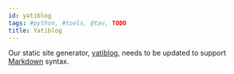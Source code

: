 ```yaml
---
id: yatiblog
tags: #python, #tools, @tav, TODO
title: Yatiblog
---
```


Our static site generator, [yatiblog](https://github.com/tav/yatiblog), needs to be updated to support [Markdown](http://daringfireball.net/projects/markdown/) syntax.